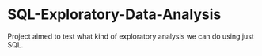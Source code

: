 # SQL-Exploratory-Data-Analysis
Project aimed to test what kind of exploratory analysis we can do using just SQL. 
